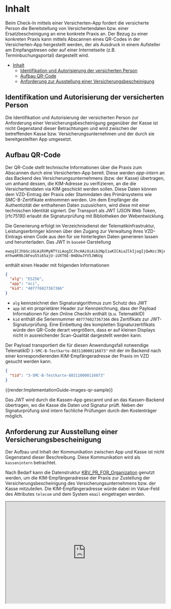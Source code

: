 # Inhalt

Beim Check-In mittels einer Versicherten-App fordert die versicherte Person die Bereitstellung von Versichertendaten bzw. einer Ersatzbescheinigung an eine konkrete Praxis an. Der Bezug zu einer konkreten Praxis kann mittels Abscannen eines QR-Codes in der Versicherten-App hergestellt werden, der als Ausdruck in einem Aufsteller am Empfangstresen oder auf einer Internetseite (z.B. Terminbuchungsportal) dargestellt wird.

- [Inhalt](#inhalt)
  - [Identifikation und Autorisierung der versicherten Person](#identifikation-und-autorisierung-der-versicherten-person)
  - [Aufbau QR-Code](#aufbau-qr-code)
  - [Anforderung zur Ausstellung einer Versicherungsbescheinigung](#anforderung-zur-ausstellung-einer-versicherungsbescheinigung)

## Identifikation und Autorisierung der versicherten Person

Die Identifikation und Autorisierung der versicherten Person zur Anforderung einer Versicherungsbescheinigung gegenüber der Kasse ist nicht Gegenstand dieser Betrachtungen und wird zwischen der betreffenden Kasse bzw. Versicherungsunternehmen und der durch sie bereitgestellten App umgesetzt.

## Aufbau QR-Code

Der QR-Code stellt technische Informationen über die Praxis zum Abscannen durch eine Versicherten-App bereit.
Diese werden _app-intern_ an das Backend des Versicherungsunternehmens (bzw. der Kasse) übertragen, um anhand dessen, die KIM-Adresse zu verifizieren, an die die Versichertendaten via KIM geschickt werden sollen.
Diese Daten können dem VZD-Eintrag der Praxis oder Stammdaten des Primärsystems wie SMC-B-Zertifikate entnommen werden.
Um dem Empfänger die Authentizität der enthaltenen Daten zuzusichern, wird diese mit einer technischen Identität signiert.
Der Transport als JWT (JSON Web Token, [rfc7519]) erlaubt die Signaturprüfung mit Bibliotheken der Webentwicklung.

Die Generierung erfolgt im Verzeichnisdienst der Telematikinfrastruktur, Leistungserbringer können über den Zugang zur Verwaltung ihres VZD-Eintrags einen Code aus den für sie hinterlegten Daten generieren lassen und herunterladen. Das JWT in `base64`-Darstellung

```text
ewogICJhbGciOiAiRVMyNTYiLAogICJhcHAiOiAib2NpIiwKICAia2lkIjogIjQwNzc3NjAyNzM2NzM2NiIKfQ.ewogICJ0aWQiOiAiMy1TTUMtQi1UZXN0a2FydGUtODgzMTEwMDAwMTE2ODczIgp9.7ylIwW9XOYiow_axfTnk35PHYN4JJTi4n3KAeRxyZq-mYhwmR9bJAFeu55i65ajU-iUXT6E-0mDUwJYV5JW6Ug
```

enthält einen Header mit folgenden Informationen

```json
{
  "alg": "ES256",
  "app": "oci",
  "kid": "407776027367366"
}
```

* `alg` kennzeichnet den Signaturalgorithmus zum Schutz des JWT
* `app` ist ein proprietärer Header zur Kennzeichnung, dass der Payload Informationen für den *O*nline *C*heck*I*n enthält (s.u. TelematikID)
* `kid` enthält die Seriennummer `407776027367366` des Zertifikats zur JWT-Signaturprüfung. Eine Einbettung des kompletten Signaturzertifikats würde den QR-Code derart vergrößern, dass er auf kleinen Displays nicht in ausreichender Scan-Qualität dargestellt werden kann.

Der Payload transportiert die für diesen Anwendungsfall notwendige TelematikID `3-SMC-B-Testkarte-883110000116873"` mit der im Backend nach einer korrespondierenden KIM-Empfängeradresse der Praxis im VZD gesucht werden kann.

```json
{
  "tid": "3-SMC-B-Testkarte-883110000116873"
}
```
<!--- generated at https://qr.io/ -->
{{render:ImplementationGuide-images-qr-sample}}

Das JWT wird durch die Kassen-App gescannt und an das Kassen-Backend übertragen, wo die Kasse die Daten und Signatur prüft.
Neben der Signaturprüfung sind intern fachliche Prüfungen durch den Kostenträger möglich.

## Anforderung zur Ausstellung einer Versicherungsbescheinigung

Der Aufbau und Inhalt der Kommunikation zwischen App und Kasse ist nicht Gegenstand dieser Beschreibung.
Diese Kommunikation wird als `kassenintern` betrachtet.

Nach Bedarf kann die Datenstruktur [KBV_PR_FOR_Organization](https://simplifier.net/for/kbvprfororganization "KBV formularübergreifende Festlegungen") genutzt werden, um die KIM-Empfängeradresse der Praxis zur Zustellung der Versicherungsbescheinigung des Versicherungsunternehmens bzw. der Kasse mitzuteilen.
Die KIM-Empfängeradresse würde dabei im Value-Feld des Attributes `telecom` und dem System `email` eingetragen werden.

<iframe src="https://www.simplifier.net/embed/render?id=for/kbvprfororganization" style="width: 100%;height: 320px;"></iframe>
